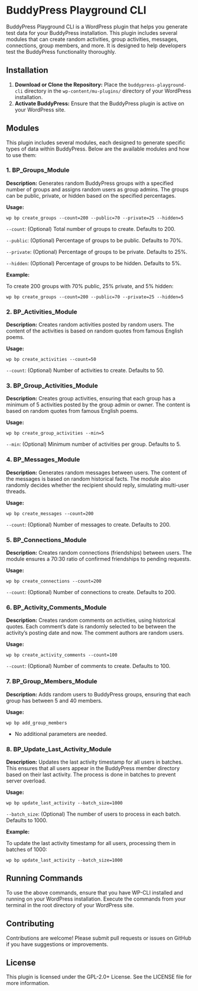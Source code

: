 # BuddyPress Playground CLI

BuddyPress Playground CLI is a WordPress plugin that helps you generate test data for your BuddyPress installation. This plugin includes several modules that can create random activities, group activities, messages, connections, group members, and more. It is designed to help developers test the BuddyPress functionality thoroughly.

## Installation

1. **Download or Clone the Repository:** Place the `buddypress-playground-cli` directory in the `wp-content/mu-plugins/` directory of your WordPress installation.
2. **Activate BuddyPress:** Ensure that the BuddyPress plugin is active on your WordPress site.

## Modules

This plugin includes several modules, each designed to generate specific types of data within BuddyPress. Below are the available modules and how to use them:

### 1. BP_Groups_Module

**Description:** Generates random BuddyPress groups with a specified number of groups and assigns random users as group admins. The groups can be public, private, or hidden based on the specified percentages.

**Usage:**

    wp bp create_groups --count=200 --public=70 --private=25 --hidden=5

`--count`: (Optional) Total number of groups to create. Defaults to 200.

`--public`: (Optional) Percentage of groups to be public. Defaults to 70%.

`--private`: (Optional) Percentage of groups to be private. Defaults to 25%.

`--hidden`: (Optional) Percentage of groups to be hidden. Defaults to 5%.

**Example:**

To create 200 groups with 70% public, 25% private, and 5% hidden:

    wp bp create_groups --count=200 --public=70 --private=25 --hidden=5

### 2. BP_Activities_Module

**Description:** Creates random activities posted by random users. The content of the activities is based on random quotes from famous English poems.

**Usage:**

    wp bp create_activities --count=50

`--count`: (Optional) Number of activities to create. Defaults to 50.

### 3. BP_Group_Activities_Module

**Description:** Creates group activities, ensuring that each group has a minimum of 5 activities posted by the group admin or owner. The content is based on random quotes from famous English poems.

**Usage:**

    wp bp create_group_activities --min=5

`--min`: (Optional) Minimum number of activities per group. Defaults to 5.

### 4. BP_Messages_Module

**Description:** Generates random messages between users. The content of the messages is based on random historical facts. The module also randomly decides whether the recipient should reply, simulating multi-user threads.

**Usage:**

    wp bp create_messages --count=200

`--count`: (Optional) Number of messages to create. Defaults to 200.

### 5. BP_Connections_Module

**Description:** Creates random connections (friendships) between users. The module ensures a 70:30 ratio of confirmed friendships to pending requests.

**Usage:**

    wp bp create_connections --count=200

`--count`: (Optional) Number of connections to create. Defaults to 200.

### 6. BP_Activity_Comments_Module

**Description:** Creates random comments on activities, using historical quotes. Each comment’s date is randomly selected to be between the activity’s posting date and now. The comment authors are random users.

**Usage:**

    wp bp create_activity_comments --count=100

`--count`: (Optional) Number of comments to create. Defaults to 100.

### 7. BP_Group_Members_Module

**Description:** Adds random users to BuddyPress groups, ensuring that each group has between 5 and 40 members.

**Usage:**

    wp bp add_group_members

- No additional parameters are needed.

### 8. BP_Update_Last_Activity_Module

**Description:** Updates the last activity timestamp for all users in batches. This ensures that all users appear in the BuddyPress member directory based on their last activity. The process is done in batches to prevent server overload.

**Usage:**

    wp bp update_last_activity --batch_size=1000

`--batch_size`: (Optional) The number of users to process in each batch. Defaults to 1000.

**Example:**

To update the last activity timestamp for all users, processing them in batches of 1000:

    wp bp update_last_activity --batch_size=1000

## Running Commands

To use the above commands, ensure that you have WP-CLI installed and running on your WordPress installation. Execute the commands from your terminal in the root directory of your WordPress site.

## Contributing

Contributions are welcome! Please submit pull requests or issues on GitHub if you have suggestions or improvements.

## License

This plugin is licensed under the GPL-2.0+ License. See the LICENSE file for more information.
